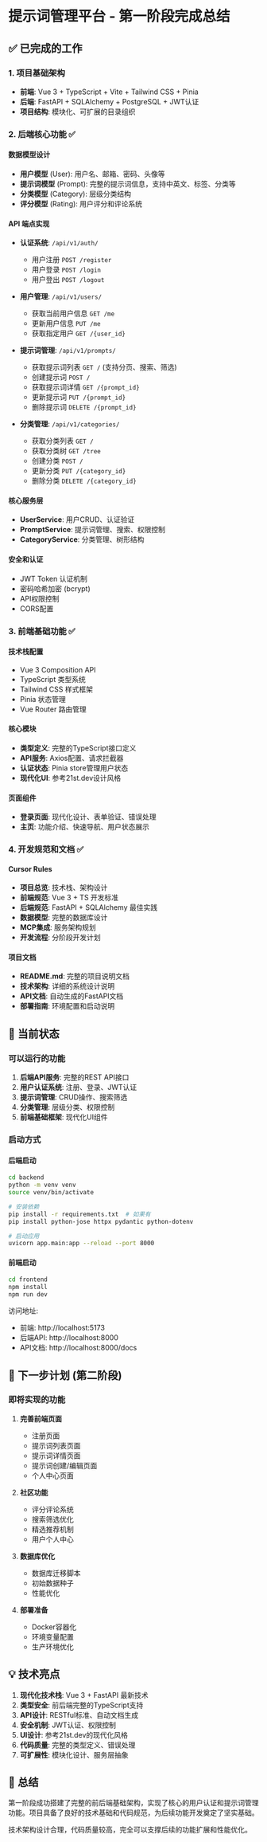 # 提示词管理平台 - 第一阶段完成总结

## ✅ 已完成的工作

### 1. 项目基础架构
- **前端**: Vue 3 + TypeScript + Vite + Tailwind CSS + Pinia
- **后端**: FastAPI + SQLAlchemy + PostgreSQL + JWT认证
- **项目结构**: 模块化、可扩展的目录组织

### 2. 后端核心功能 ✅

#### 数据模型设计
- **用户模型** (User): 用户名、邮箱、密码、头像等
- **提示词模型** (Prompt): 完整的提示词信息，支持中英文、标签、分类等
- **分类模型** (Category): 层级分类结构
- **评分模型** (Rating): 用户评分和评论系统

#### API 端点实现
- **认证系统**: `/api/v1/auth/`
  - 用户注册 `POST /register`
  - 用户登录 `POST /login` 
  - 用户登出 `POST /logout`

- **用户管理**: `/api/v1/users/`
  - 获取当前用户信息 `GET /me`
  - 更新用户信息 `PUT /me`
  - 获取指定用户 `GET /{user_id}`

- **提示词管理**: `/api/v1/prompts/`
  - 获取提示词列表 `GET /` (支持分页、搜索、筛选)
  - 创建提示词 `POST /`
  - 获取提示词详情 `GET /{prompt_id}`
  - 更新提示词 `PUT /{prompt_id}`
  - 删除提示词 `DELETE /{prompt_id}`

- **分类管理**: `/api/v1/categories/`
  - 获取分类列表 `GET /`
  - 获取分类树 `GET /tree`
  - 创建分类 `POST /`
  - 更新分类 `PUT /{category_id}`
  - 删除分类 `DELETE /{category_id}`

#### 核心服务层
- **UserService**: 用户CRUD、认证验证
- **PromptService**: 提示词管理、搜索、权限控制
- **CategoryService**: 分类管理、树形结构

#### 安全和认证
- JWT Token 认证机制
- 密码哈希加密 (bcrypt)
- API权限控制
- CORS配置

### 3. 前端基础功能 ✅

#### 技术栈配置
- Vue 3 Composition API
- TypeScript 类型系统
- Tailwind CSS 样式框架
- Pinia 状态管理
- Vue Router 路由管理

#### 核心模块
- **类型定义**: 完整的TypeScript接口定义
- **API服务**: Axios配置、请求拦截器
- **认证状态**: Pinia store管理用户状态
- **现代化UI**: 参考21st.dev设计风格

#### 页面组件
- **登录页面**: 现代化设计、表单验证、错误处理
- **主页**: 功能介绍、快速导航、用户状态展示

### 4. 开发规范和文档 ✅

#### Cursor Rules
- **项目总览**: 技术栈、架构设计
- **前端规范**: Vue 3 + TS 开发标准
- **后端规范**: FastAPI + SQLAlchemy 最佳实践
- **数据模型**: 完整的数据库设计
- **MCP集成**: 服务架构规划
- **开发流程**: 分阶段开发计划

#### 项目文档
- **README.md**: 完整的项目说明文档
- **技术架构**: 详细的系统设计说明
- **API文档**: 自动生成的FastAPI文档
- **部署指南**: 环境配置和启动说明

## 🔧 当前状态

### 可以运行的功能
1. **后端API服务**: 完整的REST API接口
2. **用户认证系统**: 注册、登录、JWT认证
3. **提示词管理**: CRUD操作、搜索筛选
4. **分类管理**: 层级分类、权限控制
5. **前端基础框架**: 现代化UI组件

### 启动方式

#### 后端启动
```bash
cd backend
python -m venv venv
source venv/bin/activate

# 安装依赖
pip install -r requirements.txt  # 如果有
pip install python-jose httpx pydantic python-dotenv

# 启动应用
uvicorn app.main:app --reload --port 8000
```

#### 前端启动
```bash
cd frontend
npm install
npm run dev
```

访问地址:
- 前端: http://localhost:5173
- 后端API: http://localhost:8000
- API文档: http://localhost:8000/docs

## 🎯 下一步计划 (第二阶段)

### 即将实现的功能
1. **完善前端页面**
   - 注册页面
   - 提示词列表页面
   - 提示词详情页面
   - 提示词创建/编辑页面
   - 个人中心页面

2. **社区功能**
   - 评分评论系统
   - 搜索筛选优化
   - 精选推荐机制
   - 用户个人中心

3. **数据库优化**
   - 数据库迁移脚本
   - 初始数据种子
   - 性能优化

4. **部署准备**
   - Docker容器化
   - 环境变量配置
   - 生产环境优化

## 💡 技术亮点

1. **现代化技术栈**: Vue 3 + FastAPI 最新技术
2. **类型安全**: 前后端完整的TypeScript支持
3. **API设计**: RESTful标准、自动文档生成
4. **安全机制**: JWT认证、权限控制
5. **UI设计**: 参考21st.dev的现代化风格
6. **代码质量**: 完整的类型定义、错误处理
7. **可扩展性**: 模块化设计、服务层抽象

## 🎉 总结

第一阶段成功搭建了完整的前后端基础架构，实现了核心的用户认证和提示词管理功能。项目具备了良好的技术基础和代码规范，为后续功能开发奠定了坚实基础。

技术架构设计合理，代码质量较高，完全可以支撑后续的功能扩展和性能优化。 